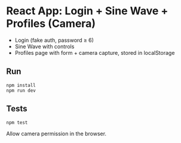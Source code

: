 # React App: Login + Sine Wave + Profiles (Camera)

- Login (fake auth, password ≥ 6)
- Sine Wave with controls
- Profiles page with form + camera capture, stored in localStorage

## Run
```
npm install
npm run dev
```

## Tests
```
npm test
```

Allow camera permission in the browser.

